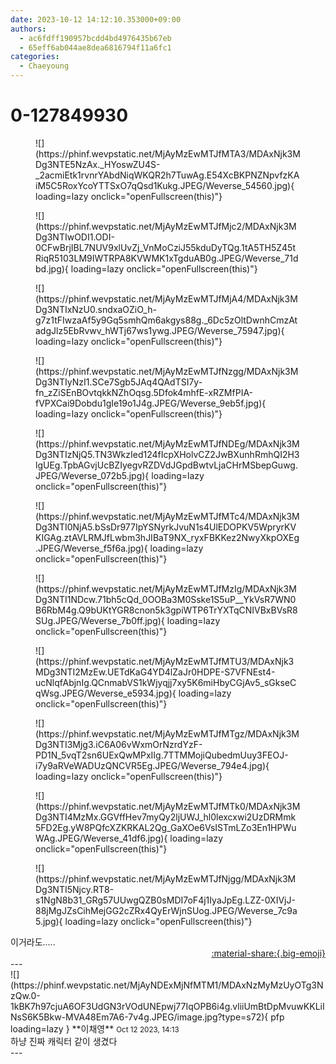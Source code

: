 ```yaml
---
date: 2023-10-12 14:12:10.353000+09:00
authors:
  - ac6fdff190957bcdd4bd4976435b67eb
  - 65eff6ab044ae8dea6816794f11a6fc1
categories:
  - Chaeyoung
---
```


# 0-127849930

<div class="post-container" markdown="1">
<div class="content-container md-sidebar__scrollwrap" markdown="1">


<figure markdown="1">
![](https://phinf.wevpstatic.net/MjAyMzEwMTJfMTA3/MDAxNjk3MDg3NTE5NzAx._HYoswZU4S-_2acmiEtk1rvnrYAbdNiqWKQR2h7TuwAg.E54XcBKPNZNpvfzKAiM5C5RoxYcoYTTSxO7qQsd1Kukg.JPEG/Weverse_54560.jpg){ loading=lazy onclick="openFullscreen(this)"}
</figure>

<figure markdown="1">
![](https://phinf.wevpstatic.net/MjAyMzEwMTJfMjc2/MDAxNjk3MDg3NTIwODI1.ODI-0CFwBrjIBL7NUV9xlUvZj_VnMoCziJ55kduDyTQg.1tA5TH5Z45tRiqR5103LM9IWTRPA8KVWMK1xTgduAB0g.JPEG/Weverse_71dbd.jpg){ loading=lazy onclick="openFullscreen(this)"}
</figure>

<figure markdown="1">
![](https://phinf.wevpstatic.net/MjAyMzEwMTJfMjA4/MDAxNjk3MDg3NTIxNzU0.sndxaOZiO_h-g7z1tFIwzaAf5y9Gq5smhQm6akgys88g._6Dc5zOltDwnhCmzAtadgJlz5EbRvwv_hWTj67ws1ywg.JPEG/Weverse_75947.jpg){ loading=lazy onclick="openFullscreen(this)"}
</figure>

<figure markdown="1">
![](https://phinf.wevpstatic.net/MjAyMzEwMTJfNzgg/MDAxNjk3MDg3NTIyNzI1.SCe7Sgb5JAq4QAdTSI7y-fn_zZiSEnBOvtqkkNZhOqsg.5Dfok4mhfE-xRZMfPIA-fVPXCai9Dobdu1gIe19o1J4g.JPEG/Weverse_9eb5f.jpg){ loading=lazy onclick="openFullscreen(this)"}
</figure>

<figure markdown="1">
![](https://phinf.wevpstatic.net/MjAyMzEwMTJfNDEg/MDAxNjk3MDg3NTIzNjQ5.TN3WkzIed124fIcpXHolvCZ2JwBXunhRmhQI2H3lgUEg.TpbAGvjUcBZIyegvRZDVdJGpdBwtvLjaCHrMSbepGuwg.JPEG/Weverse_072b5.jpg){ loading=lazy onclick="openFullscreen(this)"}
</figure>

<figure markdown="1">
![](https://phinf.wevpstatic.net/MjAyMzEwMTJfMTc4/MDAxNjk3MDg3NTI0NjA5.bSsDr977IpYSNyrkJvuN1s4UlEDOPKV5WpryrKVKIGAg.ztAVLRMJfLwbm3hJIBaT9NX_ryxFBKKez2NwyXkpOXEg.JPEG/Weverse_f5f6a.jpg){ loading=lazy onclick="openFullscreen(this)"}
</figure>

<figure markdown="1">
![](https://phinf.wevpstatic.net/MjAyMzEwMTJfMzIg/MDAxNjk3MDg3NTI1NDcw.71bh5cQd_0OOBa3M0Sske1S5uP__YkVsR7WN0B6RbM4g.Q9bUKtYGR8cnon5k3gpiWTP6TrYXTqCNIVBxBVsR8SUg.JPEG/Weverse_7b0ff.jpg){ loading=lazy onclick="openFullscreen(this)"}
</figure>

<figure markdown="1">
![](https://phinf.wevpstatic.net/MjAyMzEwMTJfMTU3/MDAxNjk3MDg3NTI2MzEw.UETdKaG4YD4lZaJr0HDPE-S7VFNEst4-ucNlqfAbjnIg.QCnmabVS1kWjyqjj7xy5K6miHbyCGjAv5_sGkseCqWsg.JPEG/Weverse_e5934.jpg){ loading=lazy onclick="openFullscreen(this)"}
</figure>

<figure markdown="1">
![](https://phinf.wevpstatic.net/MjAyMzEwMTJfMTgz/MDAxNjk3MDg3NTI3Mjg3.iC6A06vWxmOrNzrdYzF-PD1N_5vqT2sn6UExQwMPxIIg.7TTMMojiQubedmUuy3FEOJ-i7y9aRVeWADUzQNCVR5Eg.JPEG/Weverse_794e4.jpg){ loading=lazy onclick="openFullscreen(this)"}
</figure>

<figure markdown="1">
![](https://phinf.wevpstatic.net/MjAyMzEwMTJfMTk0/MDAxNjk3MDg3NTI4MzMx.GGVffHev7myQy2ljUWJ_hl0lexcxwi2UzDRMmk5FD2Eg.yW8PQfcXZKRKAL2Qg_GaXOe6VsISTmLZo3En1HPWuWAg.JPEG/Weverse_41df6.jpg){ loading=lazy onclick="openFullscreen(this)"}
</figure>

<figure markdown="1">
![](https://phinf.wevpstatic.net/MjAyMzEwMTJfNjgg/MDAxNjk3MDg3NTI5Njcy.RT8-s1NgN8b31_GRg57UUwgQZB0sMDI7oF4j1IyaJpEg.LZZ-0XIVjJ-88jMgJZsCihMejGG2cZRx4QyErWjnSUog.JPEG/Weverse_7c9a5.jpg){ loading=lazy onclick="openFullscreen(this)"}
</figure>
이거라도.....

</div>
</div>

<div style="text-align: right;" markdown="1">
<a href="https://weverse.io/fromis9/fanpost/0-127849930" style="text-align: right;">:material-share:{.big-emoji}</a>
</div>
---

<div class="comments-container md-sidebar__scrollwrap" markdown="1">
<div class="comment" markdown="1">
<div class='id-container' markdown="1">
![](https://phinf.wevpstatic.net/MjAyNDExMjNfMTM1/MDAxNzMyMzUyOTg3NzQw.0-1kBK7h97cjuA6OF3UdGN3rVOdUNEpwj77IqOPB6i4g.vliiUmBtDpMvuwKKLiINsS6K5Bkw-MVA48Em7A6-7v4g.JPEG/image.jpg?type=s72){ pfp loading=lazy }
**<span class="artist">이채영</span>** <small>Oct 12 2023, 14:13</small><br>
</div>
<div class='comment-body' markdown="1">
하냥 진짜 캐릭터 같이 생겼다
</div>
</div>
</div>
---
